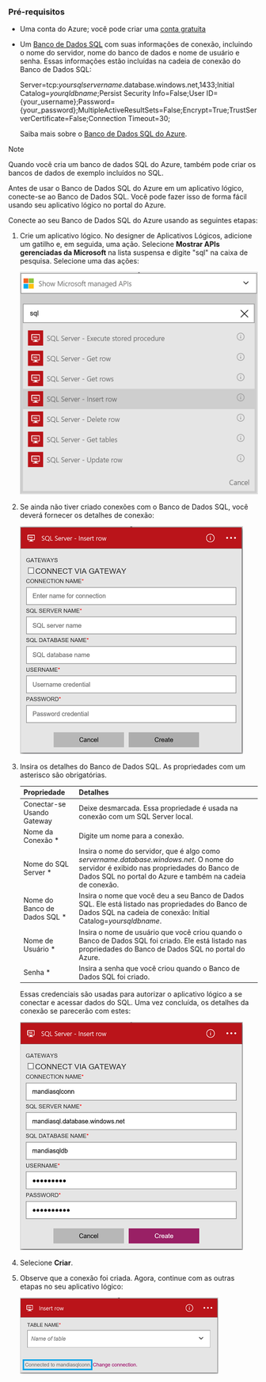 ### <a name="prerequisites"></a>Pré-requisitos
* Uma conta do Azure; você pode criar uma [conta gratuita](https://azure.microsoft.com/free)
* Um [Banco de Dados SQL](../articles/sql-database/sql-database-get-started.md) com suas informações de conexão, incluindo o nome do servidor, nome do banco de dados e nome de usuário e senha. Essas informações estão incluídas na cadeia de conexão do Banco de Dados SQL:
  
    Server=tcp:*yoursqlservername*.database.windows.net,1433;Initial Catalog=*yourqldbname*;Persist Security Info=False;User ID={your_username};Password={your_password};MultipleActiveResultSets=False;Encrypt=True;TrustServerCertificate=False;Connection Timeout=30;
  
    Saiba mais sobre o [Banco de Dados SQL do Azure](https://azure.microsoft.com/services/sql-database).

> [!NOTE]
> Quando você cria um banco de dados SQL do Azure, também pode criar os bancos de dados de exemplo incluídos no SQL. 
> 
> 

Antes de usar o Banco de Dados SQL do Azure em um aplicativo lógico, conecte-se ao Banco de Dados SQL. Você pode fazer isso de forma fácil usando seu aplicativo lógico no portal do Azure.  

Conecte ao seu Banco de Dados SQL do Azure usando as seguintes etapas:  

1. Crie um aplicativo lógico. No designer de Aplicativos Lógicos, adicione um gatilho e, em seguida, uma ação. Selecione **Mostrar APIs gerenciadas da Microsoft** na lista suspensa e digite "sql" na caixa de pesquisa. Selecione uma das ações:  
   
    ![Etapa de criação da conexão com o SQL Azure](./media/connectors-create-api-sqlazure/sql-actions.png)
2. Se ainda não tiver criado conexões com o Banco de Dados SQL, você deverá fornecer os detalhes de conexão:  
   
    ![Etapa de criação da conexão com o SQL Azure](./media/connectors-create-api-sqlazure/connection-details.png) 
3. Insira os detalhes do Banco de Dados SQL. As propriedades com um asterisco são obrigatórias.
   
   | Propriedade | Detalhes |
   | --- | --- |
   | Conectar-se Usando Gateway |Deixe desmarcada. Essa propriedade é usada na conexão com um SQL Server local. |
   | Nome da Conexão * |Digite um nome para a conexão. |
   | Nome do SQL Server * |Insira o nome do servidor, que é algo como *servername.database.windows.net*. O nome do servidor é exibido nas propriedades do Banco de Dados SQL no portal do Azure e também na cadeia de conexão. |
   | Nome do Banco de Dados SQL * |Insira o nome que você deu a seu Banco de Dados SQL. Ele está listado nas propriedades do Banco de Dados SQL na cadeia de conexão: Initial Catalog=*yoursqldbname*. |
   | Nome de Usuário * |Insira o nome de usuário que você criou quando o Banco de Dados SQL foi criado. Ele está listado nas propriedades do Banco de Dados SQL no portal do Azure. |
   | Senha * |Insira a senha que você criou quando o Banco de Dados SQL foi criado. |
   
    Essas credenciais são usadas para autorizar o aplicativo lógico a se conectar e acessar dados do SQL. Uma vez concluída, os detalhes da conexão se parecerão com estes:  
   
    ![Etapa de criação da conexão com o SQL Azure](./media/connectors-create-api-sqlazure/sample-connection.png) 
4. Selecione **Criar**. 
5. Observe que a conexão foi criada. Agora, continue com as outras etapas no seu aplicativo lógico: 
   
    ![Etapa de criação da conexão com o SQL Azure](./media/connectors-create-api-sqlazure/table.png)



<!--HONumber=Nov16_HO3-->


